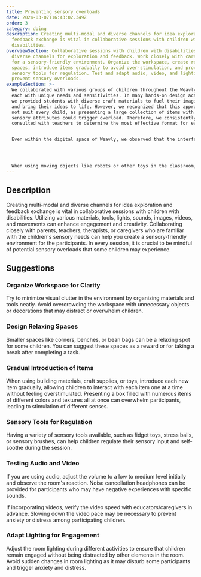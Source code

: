 ```yaml
---
title: Preventing sensory overloads
date: 2024-03-07T16:43:02.349Z
order: 3
category: doing
description: Creating multi-modal and diverse channels for idea exploration and
  feedback exchange is vital in collaborative sessions with children with
  disabilities.
overviewSection: Collaborative sessions with children with disabilities require
  diverse channels for exploration and feedback. Work closely with caregivers
  for a sensory-friendly environment. Organize the workspace, create relaxing
  spaces, introduce items gradually to avoid over-stimulation, and provide
  sensory tools for regulation. Test and adapt audio, video, and lighting to
  prevent sensory overloads.
exampleSection: >-
  We collaborated with various groups of children throughout the Weavly project,
  each with unique needs and sensitivities. In many hands-on design activities,
  we provided students with diverse craft materials to fuel their imaginations
  and bring their ideas to life. However, we recognized that this approach might
  not suit every child, as presenting a large collection of items with different
  sensory attributes could trigger overload. Therefore, we consistently
  consulted with teachers to determine the most effective format for each group.


  Even within the digital space of Weavly, we observed that the interface could be overwhelming. One option we incorporated, based on teacher recommendations, is "Simplification." This feature allows teachers to hide programming action blocks, simplifying the interface and gradually introducing more options as needed.




  When using moving objects like robots or other toys in the classroom, we also observed sensitivities. To address this, we minimized the number of robots present or created simplified lesson plans to control the robot's movements, avoiding any fast or uncontrolled actions.
---
```

## Description

Creating multi-modal and diverse channels for idea exploration and feedback exchange is vital in collaborative sessions with children with disabilities. Utilizing various materials, tools, lights, sounds, images, videos, and movements can enhance engagement and creativity. Collaborating closely with parents, teachers, therapists, or caregivers who are familiar with the children's sensory needs can help you create a sensory-friendly environment for the participants. In every session, it is crucial to be mindful of potential sensory overloads that some children may experience. 

## Suggestions

### Organize Workspace for Clarity

Try to minimize visual clutter in the environment by organizing materials and tools neatly. Avoid overcrowding the workspace with unnecessary objects or decorations that may distract or overwhelm children.

### Design Relaxing Spaces

Smaller spaces like corners, benches, or bean bags can be a relaxing spot for some children. You can suggest these spaces as a reward or for taking a break after completing a task.

### Gradual Introduction of Items

When using building materials, craft supplies, or toys, introduce each new item gradually, allowing children to interact with each item one at a time without feeling overstimulated. Presenting a box filled with numerous items of different colors and textures all at once can overwhelm participants, leading to stimulation of different senses.

### Sensory Tools for Regulation

Having a variety of sensory tools available, such as fidget toys, stress balls, or sensory brushes, can help children regulate their sensory input and self-soothe during the session.

### Testing Audio and Video

If you are using audio, adjust the volume to a low to medium level initially and observe the room's reaction. Noise cancellation headphones can be provided for participants who may have negative experiences with specific sounds.

If incorporating videos, verify the video speed with educators/caregivers in advance. Slowing down the video pace may be necessary to prevent anxiety or distress among participating children.

### Adapt Lighting for Engagement

Adjust the room lighting during different activities to ensure that children remain engaged without being distracted by other elements in the room. Avoid sudden changes in room lighting as it may disturb some participants and trigger anxiety and distress.

